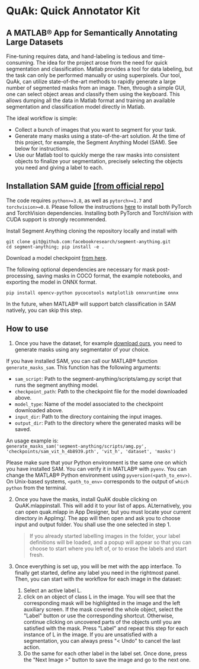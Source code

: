 # QuAk: Quick Annotator Kit
## A MATLAB® App for Semantically Annotating Large Datasets
Fine-tuning requires data, and hand-labeling is tedious and time-consuming. The idea for the project arose from the need for quick segmentation and classification. Matlab provides a tool for data labeling, but the task can only be performed manually or using superpixels.
Our tool, QuAk, can utilize state-of-the-art methods to rapidly generate a large number of segmented masks from an image. Then, through a simple GUI, one can select object areas and classify them using the keyboard. This allows dumping all the data in Matlab format and training an available segmentation and classification model directly in Matlab.

The ideal workflow is simple:

- Collect a bunch of images that you want to segment for your task.
- Generate many masks using a state-of-the-art solution. At the time of this project, for example, the Segment Anything Model (SAM). See below for instructions.
- Use our Matlab tool to quickly merge the raw masks into consistent objects to finalize your segmentation, precisely selecting the objects you need and giving a label to each.

## Installation SAM guide [[from official repo]](https://github.com/facebookresearch/segment-anything)

The code requires `python>=3.8`, as well as `pytorch>=1.7` and `torchvision>=0.8`. Please follow the instructions [here](https://pytorch.org/get-started/locally/) to install both PyTorch and TorchVision dependencies. Installing both PyTorch and TorchVision with CUDA support is strongly recommended.

Install Segment Anything cloning the repository locally and install with

```
git clone git@github.com:facebookresearch/segment-anything.git
cd segment-anything; pip install -e .
```
Download a model checkpoint [from here](https://github.com/facebookresearch/segment-anything#model-checkpoints).

The following optional dependencies are necessary for mask post-processing, saving masks in COCO format, the example notebooks, and exporting the model in ONNX format.

```
pip install opencv-python pycocotools matplotlib onnxruntime onnx
```

In the future, when MATLAB® will support batch classification in SAM natively, you can skip this step.

## How to use

1) Once you have the dataset, for example [download ours](https://drive.google.com/file/d/1vYKT7q8JimahwEILucVmURDJXQJKkJck/view?usp=sharing), you need to generate masks using any segmentator of your choice.

If you have installed SAM, you can call our MATLAB® function ```generate_masks_sam```. 
This function has the following arguments:
- `sam_script`:  Path to the segment-anything/scripts/amg.py script that runs the segment anything model.
- `checkpoint_path`: Path to the checkpoint file for the model downloaded above.
- `model_type`: Name of the model associated to the checkpoint downloaded above.
- `input_dir`: Path to the directory containing the input images.
- `output_dir`: Path to the directory where the generated masks will be saved.

An usage example is: <br>
```generate_masks_sam('segment-anything/scripts/amg.py', 'checkpoints/sam_vit_h_4b8939.pth', 'vit_h', 'dataset', 'masks')```

Please make sure that your Python environment is the same one on which you have installed SAM. You can verify it in MATLAB® with `pyenv`. You can change the MATLAB® Python environment using `pyversion(<path_to_env>)`. On Unix-based systems, `<path_to_env>` corresponds to the output of `which python` from the terminal.

2) Once you have the masks, install QuAK double clicking on QuAK.mlappinstall. This will add it to your list of apps. ALternatively, you can open quak.mlapp in App Designer, but you must locate your current directory in AppImg/. The app will then open and ask you to choose input and output folder. You shall use the one selected in step 1.
   
   > If you already started labelling images in the folder, your label definitions will be loaded, and a popup will appear so that you can choose to start where you left of, or to erase the labels and start fresh.
   
3) Once everything is set up, you will be met with the app interface. To finally get started, define any label you need in the rightmost panel. Then, you can start with the workflow for each image in the dataset:
    1) Select an active label L.
    2) click on an object of class L in the image. You will see that the corresponding mask will be highlighted in the image and the left auxiliary screen. If the mask covered the whole object, select the "Label" button or use the corresponding shortcut. Otherwise, continue clicking on uncovered parts of the objects until you are satisfied with the mask. Press "Label" and repeat this step for each instance of L in the image. If you are unsatisfied with a segmentation, you can always press "< Undo" to cancel the last action.
    3) Do the same for each other label in the label set. Once done, press the "Next Image >" button to save the image and go to the next one.


